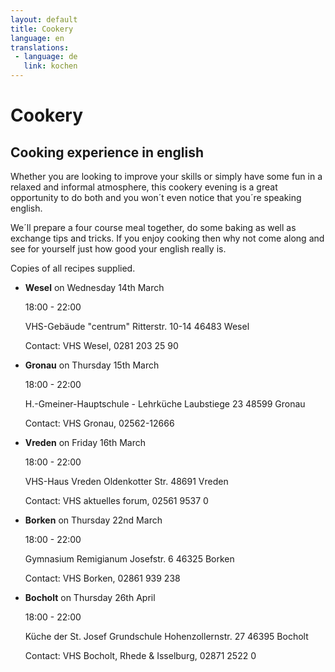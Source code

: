 ```yaml
---
layout: default
title: Cookery
language: en
translations:
 - language: de
   link: kochen
---
```

# Cookery

## Cooking experience in english

Whether you are looking to improve your skills or simply have some fun in a relaxed and informal atmosphere, this cookery evening is a great opportunity to do both and you won´t even notice that you´re speaking english.

We´ll prepare a four course meal together, do some baking as well as exchange tips and tricks.
If you enjoy cooking then why not come along and see for yourself just how good your english really is.

Copies of all recipes supplied.


*	**Wesel** on Wednesday 14th March

	18:00 - 22:00

	VHS-Gebäude "centrum"
	Ritterstr. 10-14
	46483 Wesel

	Contact: VHS Wesel, 0281 203 25 90

*	**Gronau** on Thursday 15th March

	18:00 - 22:00

	H.-Gmeiner-Hauptschule - Lehrküche
	Laubstiege 23
	48599 Gronau

	Contact: VHS Gronau, 02562-12666

*	**Vreden** on Friday 16th March

	18:00 - 22:00

	VHS-Haus Vreden
	Oldenkotter Str.
	48691 Vreden

	Contact: VHS aktuelles forum, 02561 9537 0

*	**Borken** on Thursday 22nd March

	18:00 - 22:00

	Gymnasium Remigianum
	Josefstr. 6
	46325 Borken

	Contact: VHS Borken, 02861 939 238

*	**Bocholt** on Thursday 26th April

	18:00 - 22:00

	Küche der St. Josef Grundschule
	Hohenzollernstr. 27
	46395 Bocholt

	Contact: VHS Bocholt, Rhede & Isselburg, 02871 2522 0
